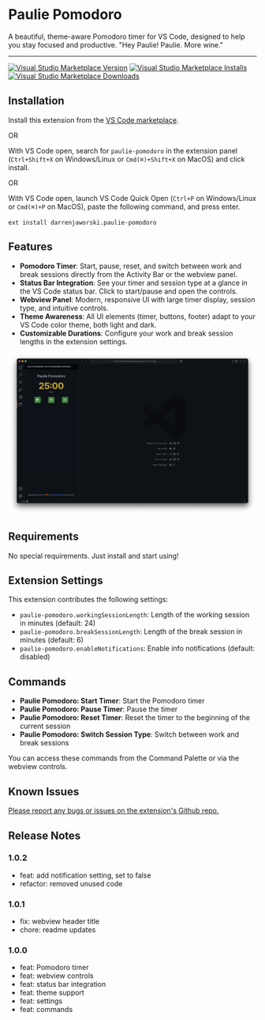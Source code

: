 # Paulie Pomodoro

A beautiful, theme-aware Pomodoro timer for VS Code, designed to help you stay focused and productive. "Hey Paulie! Paulie. More wine."

---

[![Visual Studio Marketplace Version](https://img.shields.io/visual-studio-marketplace/v/darrenjaworski.paulie-pomodoro?color=blue&logo=visual-studio)](https://marketplace.visualstudio.com/items?itemName=darrenjaworski.paulie-pomodoro&WT.mc_id=darrenjaworski)
[![Visual Studio Marketplace Installs](https://img.shields.io/visual-studio-marketplace/i/darrenjaworski.paulie-pomodoro?logo=visualstudio)](https://marketplace.visualstudio.com/items?itemName=darrenjaworski.paulie-pomodoro&WT.mc_id=darrenjaworski)
[![Visual Studio Marketplace Downloads](https://img.shields.io/visual-studio-marketplace/d/darrenjaworski.paulie-pomodoro?logo=visualstudio)](https://marketplace.visualstudio.com/items?itemName=darrenjaworski.paulie-pomodoro&WT.mc_id=darrenjaworski)

## Installation

Install this extension from the [VS Code marketplace](https://marketplace.visualstudio.com/items?itemName=DarrenJaworski.paulie-pomodoro).

OR

With VS Code open, search for `paulie-pomodoro` in the extension panel (`Ctrl+Shift+X` on Windows/Linux or `Cmd(⌘)+Shift+X` on MacOS) and click install.

OR

With VS Code open, launch VS Code Quick Open (`Ctrl+P` on Windows/Linux or `Cmd(⌘)+P` on MacOS), paste the following command, and press enter.

`ext install darrenjaworski.paulie-pomodoro`

## Features

- **Pomodoro Timer**: Start, pause, reset, and switch between work and break sessions directly from the Activity Bar or the webview panel.
- **Status Bar Integration**: See your timer and session type at a glance in the VS Code status bar. Click to start/pause and open the controls.
- **Webview Panel**: Modern, responsive UI with large timer display, session type, and intuitive controls.
- **Theme Awareness**: All UI elements (timer, buttons, footer) adapt to your VS Code color theme, both light and dark.
- **Customizable Durations**: Configure your work and break session lengths in the extension settings.

![Preview](https://raw.githubusercontent.com/darrenjaworski/paulie-pomodoro/refs/heads/main/paulie-pomodoro-preview.png)

## Requirements

No special requirements. Just install and start using!

## Extension Settings

This extension contributes the following settings:

- `paulie-pomodoro.workingSessionLength`: Length of the working session in minutes (default: 24)
- `paulie-pomodoro.breakSessionLength`: Length of the break session in minutes (default: 6)
- `paulie-pomodoro.enableNotifications`: Enable info notifications (default: disabled)

## Commands

- **Paulie Pomodoro: Start Timer**: Start the Pomodoro timer
- **Paulie Pomodoro: Pause Timer**: Pause the timer
- **Paulie Pomodoro: Reset Timer**: Reset the timer to the beginning of the current session
- **Paulie Pomodoro: Switch Session Type**: Switch between work and break sessions

You can access these commands from the Command Palette or via the webview controls.

## Known Issues

[Please report any bugs or issues on the extension's Github repo.](https://github.com/darrenjaworski/paulie-pomodoro/issues/new)

## Release Notes

### 1.0.2

- feat: add notification setting, set to false
- refactor: removed unused code

### 1.0.1

- fix: webview header title
- chore: readme updates

### 1.0.0

- feat: Pomodoro timer
- feat: webview controls
- feat: status bar integration
- feat: theme support
- feat: settings
- feat: commands
